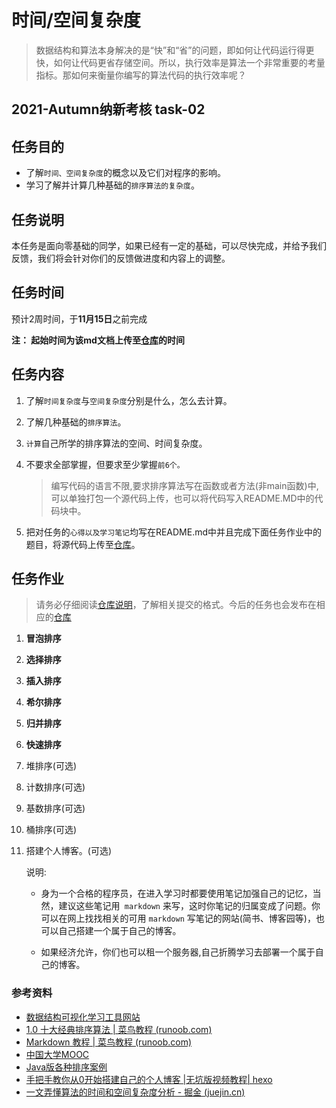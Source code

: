 # 时间/空间复杂度

> 数据结构和算法本身解决的是“快”和“省”的问题，即如何让代码运行得更快，如何让代码更省存储空间。所以，执行效率是算法一个非常重要的考量指标。那如何来衡量你编写的算法代码的执行效率呢？

## 2021-Autumn纳新考核 task-02

## 任务目的

- 了解`时间、空间复杂度`的概念以及它们对程序的影响。
- 学习了解并计算几种基础的`排序算法的复杂度`。

## 任务说明

本任务是面向零基础的同学，如果已经有一定的基础，可以尽快完成，并给予我们反馈，我们将会针对你们的反馈做进度和内容上的调整。

## 任务时间

预计2周时间，于**11月15日**之前完成

__注： 起始时间为该md文档上传至[仓库](https://github.com/TECHF5VE/TechMap)的时间__

## 任务内容

1. 了解`时间复杂度`与`空间复杂度`分别是什么，怎么去计算。

2. 了解几种基础的`排序算法`。

3. `计算`自己所学的排序算法的空间、时间复杂度。

4. 不要求全部掌握，但要求至少掌握`前6个。`

   > 编写代码的语言不限,要求排序算法写在函数或者方法(非main函数)中,可以单独打包一个源代码上传，也可以将代码写入README.MD中的代码块中。

5. 把对任务的`心得以及学习笔记`均写在README.md中并且完成下面任务作业中的题目，将源代码上传至[仓库](https://github.com/TECHF5VE/TechMap-Works)。

## 任务作业

>请务必仔细阅读[仓库说明](https://github.com/TECHF5VE/TechMap-Works/blob/master/README.md)，了解相关提交的格式。今后的任务也会发布在相应的[仓库](https://github.com/TECHF5VE/TechMap)

1. **冒泡排序**

2. **选择排序**

3. **插入排序**

3. **希尔排序**

4. **归并排序**

5. **快速排序**

5. 堆排序(可选)

6. 计数排序(可选)

7. 基数排序(可选)

7. 桶排序(可选)

8. 搭建个人博客。(可选)
   
   说明:
   
   - 身为一个合格的程序员，在进入学习时都要使用笔记加强自己的记忆，当然，建议这些笔记用` markdown` 来写，这时你笔记的归属变成了问题。你可以在网上找找相关的可用 `markdown` 写笔记的网站(简书、博客园等)，也可以自己搭建一个属于自己的博客。
   
   - 如果经济允许，你们也可以租一个服务器,自己折腾学习去部署一个属于自己的博客。

### 参考资料

- [数据结构可视化学习工具网站](https://visualgo.net/zh)
- [1.0 十大经典排序算法 | 菜鸟教程 (runoob.com)](https://www.runoob.com/w3cnote/ten-sorting-algorithm.html)
- [Markdown 教程 | 菜鸟教程 (runoob.com)](https://www.runoob.com/markdown/md-tutorial.html)
- [中国大学MOOC](https://www.icourse163.org/)
- [Java版各种排序案例](https://www.runoob.com/w3cnote/sort-algorithm-summary.html)
- [手把手教你从0开始搭建自己的个人博客 |无坑版视频教程| hexo](https://www.bilibili.com/video/av44544186?from=search&seid=9598797698914573217)
- [一文弄懂算法的时间和空间复杂度分析 - 掘金 (juejin.cn)](https://juejin.cn/post/6844904167824162823)
